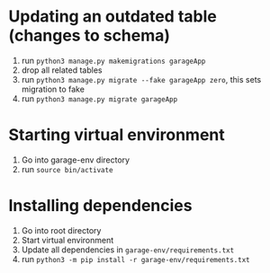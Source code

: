 # Updating an outdated table (changes to schema)
1. run ```python3 manage.py makemigrations garageApp```
2. drop all related tables
3. run ```python3 manage.py migrate --fake garageApp zero```, this sets migration to fake
4. run ```python3 manage.py migrate garageApp```

# Starting virtual environment
1. Go into garage-env directory
2. run `source bin/activate`

# Installing dependencies
1. Go into root directory
2. Start virtual environment
3. Update all dependencies in `garage-env/requirements.txt`
4. run `python3 -m pip install -r garage-env/requirements.txt`
